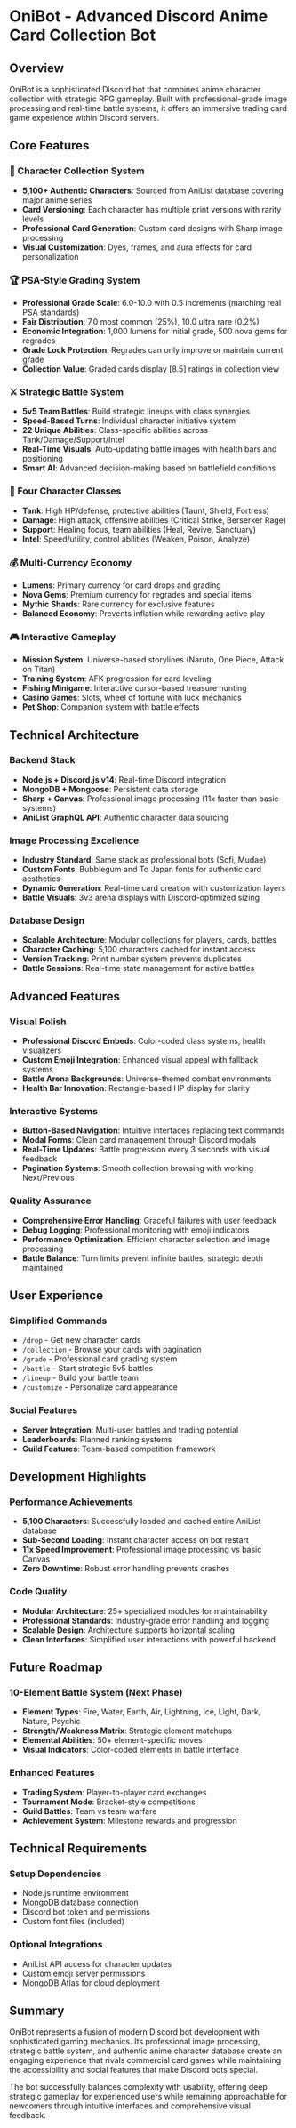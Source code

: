 # OniBot - Advanced Discord Anime Card Collection Bot

## Overview
OniBot is a sophisticated Discord bot that combines anime character collection with strategic RPG gameplay. Built with professional-grade image processing and real-time battle systems, it offers an immersive trading card game experience within Discord servers.

## Core Features

### 🎴 Character Collection System
- **5,100+ Authentic Characters**: Sourced from AniList database covering major anime series
- **Card Versioning**: Each character has multiple print versions with rarity levels
- **Professional Card Generation**: Custom card designs with Sharp image processing
- **Visual Customization**: Dyes, frames, and aura effects for card personalization

### 🏆 PSA-Style Grading System
- **Professional Grade Scale**: 6.0-10.0 with 0.5 increments (matching real PSA standards)
- **Fair Distribution**: 7.0 most common (25%), 10.0 ultra rare (0.2%)
- **Economic Integration**: 1,000 lumens for initial grade, 500 nova gems for regrades
- **Grade Lock Protection**: Regrades can only improve or maintain current grade
- **Collection Value**: Graded cards display [8.5] ratings in collection view

### ⚔️ Strategic Battle System
- **5v5 Team Battles**: Build strategic lineups with class synergies
- **Speed-Based Turns**: Individual character initiative system
- **22 Unique Abilities**: Class-specific abilities across Tank/Damage/Support/Intel
- **Real-Time Visuals**: Auto-updating battle images with health bars and positioning
- **Smart AI**: Advanced decision-making based on battlefield conditions

### 🎯 Four Character Classes
- **Tank**: High HP/defense, protective abilities (Taunt, Shield, Fortress)
- **Damage**: High attack, offensive abilities (Critical Strike, Berserker Rage)
- **Support**: Healing focus, team abilities (Heal, Revive, Sanctuary)
- **Intel**: Speed/utility, control abilities (Weaken, Poison, Analyze)

### 💰 Multi-Currency Economy
- **Lumens**: Primary currency for card drops and grading
- **Nova Gems**: Premium currency for regrades and special items
- **Mythic Shards**: Rare currency for exclusive features
- **Balanced Economy**: Prevents inflation while rewarding active play

### 🎮 Interactive Gameplay
- **Mission System**: Universe-based storylines (Naruto, One Piece, Attack on Titan)
- **Training System**: AFK progression for card leveling
- **Fishing Minigame**: Interactive cursor-based treasure hunting
- **Casino Games**: Slots, wheel of fortune with luck mechanics
- **Pet Shop**: Companion system with battle effects

## Technical Architecture

### Backend Stack
- **Node.js + Discord.js v14**: Real-time Discord integration
- **MongoDB + Mongoose**: Persistent data storage
- **Sharp + Canvas**: Professional image processing (11x faster than basic systems)
- **AniList GraphQL API**: Authentic character data sourcing

### Image Processing Excellence
- **Industry Standard**: Same stack as professional bots (Sofi, Mudae)
- **Custom Fonts**: Bubblegum and To Japan fonts for authentic card aesthetics
- **Dynamic Generation**: Real-time card creation with customization layers
- **Battle Visuals**: 3v3 arena displays with Discord-optimized sizing

### Database Design
- **Scalable Architecture**: Modular collections for players, cards, battles
- **Character Caching**: 5,100 characters cached for instant access
- **Version Tracking**: Print number system prevents duplicates
- **Battle Sessions**: Real-time state management for active battles

## Advanced Features

### Visual Polish
- **Professional Discord Embeds**: Color-coded class systems, health visualizers
- **Custom Emoji Integration**: Enhanced visual appeal with fallback systems
- **Battle Arena Backgrounds**: Universe-themed combat environments
- **Health Bar Innovation**: Rectangle-based HP display for clarity

### Interactive Systems
- **Button-Based Navigation**: Intuitive interfaces replacing text commands
- **Modal Forms**: Clean card management through Discord modals
- **Real-Time Updates**: Battle progression every 3 seconds with visual feedback
- **Pagination Systems**: Smooth collection browsing with working Next/Previous

### Quality Assurance
- **Comprehensive Error Handling**: Graceful failures with user feedback
- **Debug Logging**: Professional monitoring with emoji indicators
- **Performance Optimization**: Efficient character selection and image processing
- **Battle Balance**: Turn limits prevent infinite battles, strategic depth maintained

## User Experience

### Simplified Commands
- `/drop` - Get new character cards
- `/collection` - Browse your cards with pagination
- `/grade` - Professional card grading system
- `/battle` - Start strategic 5v5 battles
- `/lineup` - Build your battle team
- `/customize` - Personalize card appearance

### Social Features
- **Server Integration**: Multi-user battles and trading potential
- **Leaderboards**: Planned ranking systems
- **Guild Features**: Team-based competition framework

## Development Highlights

### Performance Achievements
- **5,100 Characters**: Successfully loaded and cached entire AniList database
- **Sub-Second Loading**: Instant character access on bot restart
- **11x Speed Improvement**: Professional image processing vs basic Canvas
- **Zero Downtime**: Robust error handling prevents crashes

### Code Quality
- **Modular Architecture**: 25+ specialized modules for maintainability
- **Professional Standards**: Industry-grade error handling and logging
- **Scalable Design**: Architecture supports horizontal scaling
- **Clean Interfaces**: Simplified user interactions with powerful backend

## Future Roadmap

### 10-Element Battle System (Next Phase)
- **Element Types**: Fire, Water, Earth, Air, Lightning, Ice, Light, Dark, Nature, Psychic
- **Strength/Weakness Matrix**: Strategic element matchups
- **Elemental Abilities**: 50+ element-specific moves
- **Visual Indicators**: Color-coded elements in battle interface

### Enhanced Features
- **Trading System**: Player-to-player card exchanges
- **Tournament Mode**: Bracket-style competitions
- **Guild Battles**: Team vs team warfare
- **Achievement System**: Milestone rewards and progression

## Technical Requirements

### Setup Dependencies
- Node.js runtime environment
- MongoDB database connection
- Discord bot token and permissions
- Custom font files (included)

### Optional Integrations
- AniList API access for character updates
- Custom emoji server permissions
- MongoDB Atlas for cloud deployment

## Summary
OniBot represents a fusion of modern Discord bot development with sophisticated gaming mechanics. Its professional image processing, strategic battle system, and authentic anime character database create an engaging experience that rivals commercial card games while maintaining the accessibility and social features that make Discord bots special.

The bot successfully balances complexity with usability, offering deep strategic gameplay for experienced users while remaining approachable for newcomers through intuitive interfaces and comprehensive visual feedback.